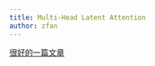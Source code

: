 ```yaml
---
title: Multi-Head Latent Attention
author: zfan
---
```


[很好的一篇文章](https://zhuanlan.zhihu.com/p/16730036197)
